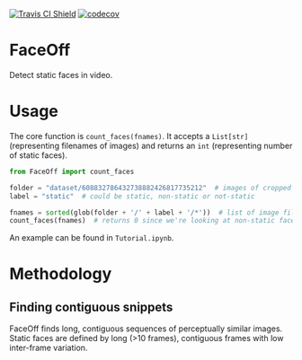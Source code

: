 [![Travis CI Shield](https://travis-ci.com/mynameisvinn/FaceDetector.svg?branch=master)](https://travis-ci.com/github/mynameisvinn/FaceDetector)
[![codecov](https://codecov.io/gh/mynameisvinn/FaceDetector/branch/master/graph/badge.svg?token=PUSAA0P2CK)](https://codecov.io/gh/mynameisvinn/FaceDetector)

# FaceOff
Detect static faces in video.

# Usage
The core function is `count_faces(fnames)`. It accepts a `List[str]` (representing filenames of images) and returns an `int` (representing number of static faces).

```python
from FaceOff import count_faces

folder = "dataset/608832786432738882426817735212"  # images of cropped faces
label = "static"  # could be static, non-static or not-static

fnames = sorted(glob(folder + '/' + label + '/*'))  # list of image file names
count_faces(fnames)  # returns 0 since we're looking at non-static faces
```
An example can be found in `Tutorial.ipynb`. 

# Methodology 
## Finding contiguous snippets
FaceOff finds long, contiguous sequences of perceptually similar images. Static faces are defined by long (>10 frames), contiguous frames with low inter-frame variation.